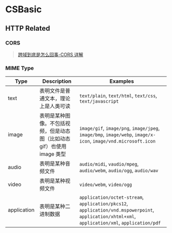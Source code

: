 # CSBasic

## HTTP Related

### CORS

> [跨域到底是怎么回事-CORS 详解](https://ben-lau.github.io/%E8%B7%A8%E5%9F%9F%E5%88%B0%E5%BA%95%E6%98%AF%E6%80%8E%E4%B9%88%E5%9B%9E%E4%BA%8B-CORS%E8%AF%A6%E8%A7%A3/)

### MIME Type

| Type        | Description                                                             | Examples                                                                                                                                        |
| ----------- | ----------------------------------------------------------------------- | ----------------------------------------------------------------------------------------------------------------------------------------------- |
| text        | 表明文件是普通文本，理论上是人类可读                                    | `text/plain`, `text/html`, `text/css`, `text/javascript`                                                                                        |
| image       | 表明是某种图像。不包括视频，但是动态图（比如动态 gif）也使用 image 类型 | `image/gif`, `image/png`, `image/jpeg`, `image/bmp`, `image/webp`, `image/x-icon`, `image/vnd.microsoft.icon`                                   |
| audio       | 表明是某种音频文件                                                      | `audio/midi`, `vaudio/mpeg`, `audio/webm`, `audio/ogg`, `audio/wav `                                                                            |
| video       | 表明是某种视频文件                                                      | `video/webm`, `video/ogg`                                                                                                                       |
| application | 表明是某种二进制数据                                                    | `application/octet-stream`, `application/pkcs12`, `application/vnd.mspowerpoint`, `application/xhtml+xml`, `application/xml`, `application/pdf` |
